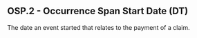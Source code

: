 ## OSP.2 - Occurrence Span Start Date (DT)

The date an event started that relates to the payment of a claim.

